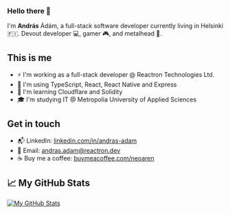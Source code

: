 ### Hello there 👋

I'm **András** Ádám, a full-stack software developer currently living in Helsinki 🇫🇮. Devout developer 💻, gamer 🎮, and metalhead 🎸.

## This is me
- ⚡ I'm working as a full-stack developer @ Reactron Technologies Ltd.
- 🔭 I'm using TypeScript, React, React Native and Express
- 🌱 I'm learning Cloudflare and Solidity
- 🎓 I'm studying IT @ Metropolia University of Applied Sciences

## Get in touch
- 📬 LinkedIn: [linkedin.com/in/andras-adam](https://www.linkedin.com/in/andras-adam/)
- 📧 Email: [andras.adam@reactron.dev](mailto:andras.adam@reactron.dev)
- ☕ Buy me a coffee: [buymeacoffee.com/neoaren](https://www.buymeacoffee.com/neoaren)

## 📈 My GitHub Stats
[![My GitHub Stats](https://github-readme-stats.vercel.app/api/?username=neoaren&count_private=true&theme=tokyonight&showicons=true)]()
